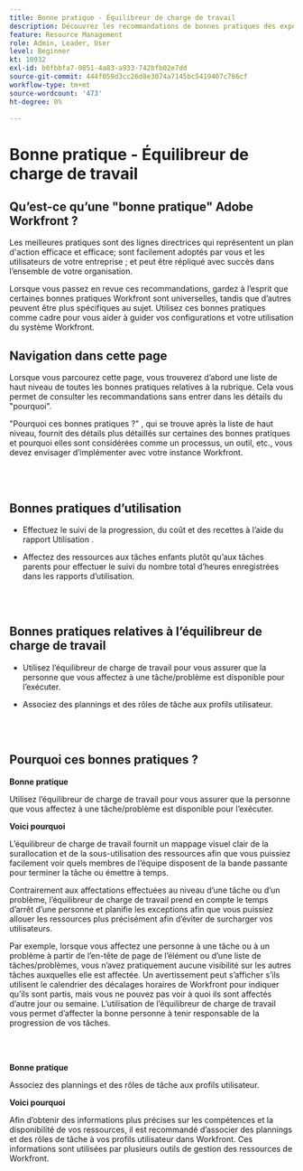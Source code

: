 ```yaml
---
title: Bonne pratique - Équilibreur de charge de travail
description: Découvrez les recommandations de bonnes pratiques des experts d’Adobe Workfront concernant la configuration, la gestion et l’utilisation de l’équilibreur de charge de travail.
feature: Resource Management
role: Admin, Leader, User
level: Beginner
kt: 10932
exl-id: b0fbbfa7-0851-4a83-a933-742bfb02e7dd
source-git-commit: 444f059d3cc26d8e3074a7145bc5419407c786cf
workflow-type: tm+mt
source-wordcount: '473'
ht-degree: 0%

---
```


# Bonne pratique - Équilibreur de charge de travail

## Qu’est-ce qu’une &quot;bonne pratique&quot; Adobe Workfront ?

Les meilleures pratiques sont des lignes directrices qui représentent un plan d&#39;action efficace et efficace; sont facilement adoptés par vous et les utilisateurs de votre entreprise ; et peut être répliqué avec succès dans l’ensemble de votre organisation.

Lorsque vous passez en revue ces recommandations, gardez à l’esprit que certaines bonnes pratiques Workfront sont universelles, tandis que d’autres peuvent être plus spécifiques au sujet. Utilisez ces bonnes pratiques comme cadre pour vous aider à guider vos configurations et votre utilisation du système Workfront.

## Navigation dans cette page

Lorsque vous parcourez cette page, vous trouverez d’abord une liste de haut niveau de toutes les bonnes pratiques relatives à la rubrique. Cela vous permet de consulter les recommandations sans entrer dans les détails du &quot;pourquoi&quot;.

&quot;Pourquoi ces bonnes pratiques ?&quot; , qui se trouve après la liste de haut niveau, fournit des détails plus détaillés sur certaines des bonnes pratiques et pourquoi elles sont considérées comme un processus, un outil, etc., vous devez envisager d’implémenter avec votre instance Workfront.

</br>
</br>

## Bonnes pratiques d’utilisation

* Effectuez le suivi de la progression, du coût et des recettes à l’aide du rapport Utilisation .

* Affectez des ressources aux tâches enfants plutôt qu’aux tâches parents pour effectuer le suivi du nombre total d’heures enregistrées dans les rapports d’utilisation.

</br>
</br>


## Bonnes pratiques relatives à l’équilibreur de charge de travail

* Utilisez l’équilibreur de charge de travail pour vous assurer que la personne que vous affectez à une tâche/problème est disponible pour l’exécuter.

* Associez des plannings et des rôles de tâche aux profils utilisateur.

</br>
</br>


## Pourquoi ces bonnes pratiques ?

**Bonne pratique**

Utilisez l’équilibreur de charge de travail pour vous assurer que la personne que vous affectez à une tâche/problème est disponible pour l’exécuter.



**Voici pourquoi**

L’équilibreur de charge de travail fournit un mappage visuel clair de la surallocation et de la sous-utilisation des ressources afin que vous puissiez facilement voir quels membres de l’équipe disposent de la bande passante pour terminer la tâche ou émettre à temps.



Contrairement aux affectations effectuées au niveau d’une tâche ou d’un problème, l’équilibreur de charge de travail prend en compte le temps d’arrêt d’une personne et planifie les exceptions afin que vous puissiez allouer les ressources plus précisément afin d’éviter de surcharger vos utilisateurs.



Par exemple, lorsque vous affectez une personne à une tâche ou à un problème à partir de l’en-tête de page de l’élément ou d’une liste de tâches/problèmes, vous n’avez pratiquement aucune visibilité sur les autres tâches auxquelles elle est affectée. Un avertissement peut s’afficher s’ils utilisent le calendrier des décalages horaires de Workfront pour indiquer qu’ils sont partis, mais vous ne pouvez pas voir à quoi ils sont affectés d’autre jour ou semaine. L’utilisation de l’équilibreur de charge de travail vous permet d’affecter la bonne personne à tenir responsable de la progression de vos tâches.


</br>
</br>

**Bonne pratique**

Associez des plannings et des rôles de tâche aux profils utilisateur.



**Voici pourquoi**

Afin d’obtenir des informations plus précises sur les compétences et la disponibilité de vos ressources, il est recommandé d’associer des plannings et des rôles de tâche à vos profils utilisateur dans Workfront. Ces informations sont utilisées par plusieurs outils de gestion des ressources de Workfront.
